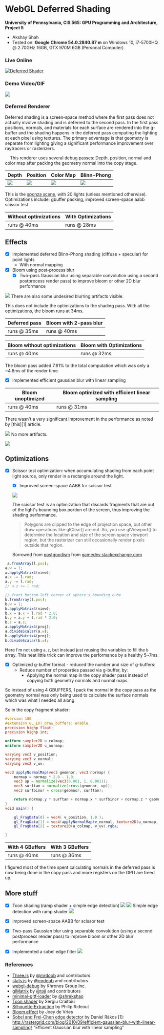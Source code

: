 WebGL Deferred Shading
======================

**University of Pennsylvania, CIS 565: GPU Programming and Architecture, Project 5**

* Akshay Shah
* Tested on: **Google Chrome 54.0.2840.87 m** on Windows 10, i7-5700HQ @ 2.70GHz 16GB, GTX 970M 6GB (Personal Computer)

### Live Online

[![Deferred Shader](img/deferred_shader.PNG)](https://aksris.github.io/Project5-WebGL-Deferred-Shading-with-glTF/)

### Demo Video/GIF

[![](img/bloom.PNG)](https://vimeo.com/190890932)

### Deferred Renderer

Deferred shading is a screen-space method where the first pass does not actually involve shading and is deferred to the second pass. In the first pass positions, normals, and materials for each surface are rendered into the  g-buffer and the shading happens in the deferred pass computing the lighting at each pixel using textures. The primary advantage is that geometry is separate from lighting giving a significant performance improvement over raytracers or rasterizers.

&nbsp;&nbsp;&nbsp;&nbsp;This renderer uses several debug passes: Depth, position, normal and color map after packing the geometry normal into the copy stage.

| Depth | Position | Color Map | Blinn-Phong |
| ----- | -------- | --------- | ----------- |
| ![](img/depth.PNG) | ![](img/position.PNG) | ![](img/colormap.PNG) | ![](img/blinnphong.PNG) |

This is the [sponza scene](http://graphics.cs.williams.edu/data/meshes.xml), with 20 lights (unless mentioned otherwise).
Optimizations include: gbuffer packing, improved screen-space aabb scissor test

| Without optimizations | With Optimizations |
| --------------------- | ------------------ |
| runs @ 40ms | runs @ 28ms |

Effects
-------

- [x] Implemented deferred Blinn-Phong shading (diffuse + specular) for point lights
  - With normal mapping
- [x] Bloom using post-process blur
  - [x] Two-pass Gaussian blur using separable convolution using a second postprocess render pass) to improve bloom or other 2D blur performance

![](img/bloomunopt.PNG)
There are also some undesired blurring artifacts visible.

This does not include the optimizations to the shading pass. With all the optimizations, the bloom runs at 34ms.

| Deferred pass | Bloom with 2-pass blur |
| ------------- | ---------------------- |
| runs @ 35ms | runs @ 40ms |

| Bloom without optimizations | Bloom with Optimizations |
| --------------------------- | ------------------------ |
| runs @ 40ms | runs @ 32ms |

  The bloom pass added 7.91% to the total computation which was only a ~4.8ms of the render time.

- [x] implemented efficient gaussian blur with linear sampling

| Bloom unoptimized | Bloom optimized with efficient linear sampling |
| ----------------- | ---------------------------------------------- |
| runs @ 40ms | runs @ 31ms |

There wasn't a very significant improvement in the performance as noted by [this][1] article.

![](img/bloomopt.PNG)
No more artifacts.

[![](img/bloom.PNG)](https://vimeo.com/190890932)

Optimizations
-------------

- [x] Scissor test optimization: when accumulating shading from each point light source, only   render in a rectangle around the light.
  - [x] Improved screen-space AABB for scissor test

  ![](img/scissor_debug.PNG)

  The scissor test is an optimization that discards fragments that are out of the light's bounding box portion of the screen, thus improving the shading performance.

  > Polygons are clipped to the edge of projection space, but other draw operations like glClear() are not. So, you use glViewport() to determine the location and size of the screen space viewport region, but the rasterizer can still occasionally render pixels outside that region.

  Borrowed from [postgoodism](http://gamedev.stackexchange.com/users/19286/postgoodism) from [gamedev.stackexchange.com](http://gamedev.stackexchange.com/questions/40704/what-is-the-purpose-of-glscissor)

```javascript
 a.fromArray(l.pos);
a.w = 1;
a.applyMatrix4(view);
a.x -= l.rad;
a.y -= l.rad;
// a.z += l.rad;

// front bottom-left corner of sphere's bounding cube
b.fromArray(l.pos);
b.w = 1;
b.applyMatrix4(view);
b.x = a.x + l.rad * 2.0;
b.y = a.y + l.rad * 2.0;
b.z = a.z;
a.applyMatrix4(proj);
a.divideScalar(a.w);
b.applyMatrix4(proj);
b.divideScalar(b.w);
```

Here I'm not using `a.z`, but instead just reusing the variables to fill the `b` array. This neat little trick can improve the performance by a healthy 5~7ms.

- [x] Optimized g-buffer format - reduced the number and size of g-buffers:
  - Reduce number of properties passed via g-buffer, by:
    - Applying the normal map in the copy shader pass instead of copying both geometry normals and normal maps

So instead of using 4 GBUFFERS, I pack the normal in the copy pass as the geometry normal was only being used to calculate the surface normals which was what I needed all along.

So in the copy fragment shader:

```glsl
#version 100
#extension GL_EXT_draw_buffers: enable
precision highp float;
precision highp int;

uniform sampler2D u_colmap;
uniform sampler2D u_normap;

varying vec3 v_position;
varying vec3 v_normal;
varying vec2 v_uv;

vec3 applyNormalMap(vec3 geomnor, vec3 normap) {
    normap = normap * 2.0 - 1.0;
    vec3 up = normalize(vec3(0.001, 1, 0.001));
    vec3 surftan = normalize(cross(geomnor, up));
    vec3 surfbinor = cross(geomnor, surftan);

    return normap.y * surftan + normap.x * surfbinor + normap.z * geomnor;
}
void main() {

    gl_FragData[0] = vec4( v_position, 1.0 );
    gl_FragData[1] = vec4(applyNormalMap(v_normal, texture2D(u_normap, v_uv).rgb), 1.0);
    gl_FragData[2] = texture2D(u_colmap, v_uv).rgba;

}

```

| With 4 GBuffers | With 3 GBuffers |
| --------------- | --------------- |
| runs @ 40ms | runs @ 36ms |

I figured most of the time spent calculating normals in the deferred pass is now being done in the copy pass and more registers on the GPU are freed up.

More stuff
-----------

- [x] Toon shading (ramp shader + simple edge detection)
![](img/toon.png)
![](img/toon2edit.PNG)
Simple edge detection with ramp shader
![](img/toon2edge.PNG)

- [x] Improved screen-space AABB for scissor test
- [x] Two-pass Gaussian blur using separable convolution (using a second postprocess render pass) to improve bloom or other 2D blur performance
- [x] Implemented a sobel edge filter
![](img/sobel_edge.PNG)

### References

* [Three.js](https://github.com/mrdoob/three.js) by [@mrdoob](https://github.com/mrdoob) and contributors
* [stats.js](https://github.com/mrdoob/stats.js) by [@mrdoob](https://github.com/mrdoob) and contributors
* [webgl-debug](https://github.com/KhronosGroup/WebGLDeveloperTools) by Khronos Group Inc.
* [glMatrix](https://github.com/toji/gl-matrix) by [@toji](https://github.com/toji) and contributors
* [minimal-gltf-loader](https://github.com/shrekshao/minimal-gltf-loader) by [@shrekshao](https://github.com/shrekshao)
* [Toon shader](http://in2gpu.com/2014/06/23/toon-shading-effect-and-simple-contour-detection/) by Sergiu Craitoiu
* [Silhouette Extraction](http://prideout.net/blog/?p=54) by Philip Rideout
* [Bloom effect](http://learnopengl.com/#!Advanced-Lighting/Bloom) by Joey de Vries
* [Sobel and Frei-Chen edge detector](http://rastergrid.com/blog/2011/01/frei-chen-edge-detector/) by Daniel Rákos
[1]: http://rastergrid.com/blog/2010/09/efficient-gaussian-blur-with-linear-sampling/ "Efficient Gaussian blur with linear sampling"
